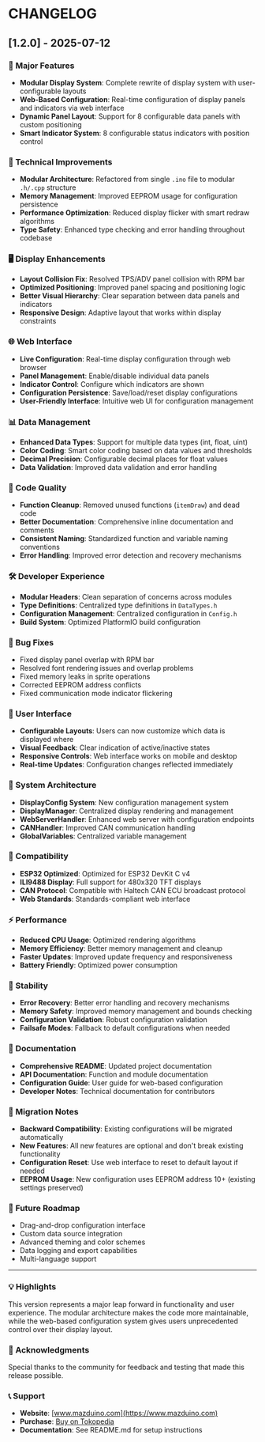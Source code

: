 # CHANGELOG

## [1.2.0] - 2025-07-12

### 🎯 Major Features
- **Modular Display System**: Complete rewrite of display system with user-configurable layouts
- **Web-Based Configuration**: Real-time configuration of display panels and indicators via web interface
- **Dynamic Panel Layout**: Support for 8 configurable data panels with custom positioning
- **Smart Indicator System**: 8 configurable status indicators with position control

### 🔧 Technical Improvements
- **Modular Architecture**: Refactored from single `.ino` file to modular `.h/.cpp` structure
- **Memory Management**: Improved EEPROM usage for configuration persistence
- **Performance Optimization**: Reduced display flicker with smart redraw algorithms
- **Type Safety**: Enhanced type checking and error handling throughout codebase

### 🖥️ Display Enhancements
- **Layout Collision Fix**: Resolved TPS/ADV panel collision with RPM bar
- **Optimized Positioning**: Improved panel spacing and positioning logic
- **Better Visual Hierarchy**: Clear separation between data panels and indicators
- **Responsive Design**: Adaptive layout that works within display constraints

### 🌐 Web Interface
- **Live Configuration**: Real-time display configuration through web browser
- **Panel Management**: Enable/disable individual data panels
- **Indicator Control**: Configure which indicators are shown
- **Configuration Persistence**: Save/load/reset display configurations
- **User-Friendly Interface**: Intuitive web UI for configuration management

### 📊 Data Management
- **Enhanced Data Types**: Support for multiple data types (int, float, uint)
- **Color Coding**: Smart color coding based on data values and thresholds
- **Decimal Precision**: Configurable decimal places for float values
- **Data Validation**: Improved data validation and error handling

### 🔄 Code Quality
- **Function Cleanup**: Removed unused functions (`itemDraw`) and dead code
- **Better Documentation**: Comprehensive inline documentation and comments
- **Consistent Naming**: Standardized function and variable naming conventions
- **Error Handling**: Improved error detection and recovery mechanisms

### 🛠️ Developer Experience
- **Modular Headers**: Clean separation of concerns across modules
- **Type Definitions**: Centralized type definitions in `DataTypes.h`
- **Configuration Management**: Centralized configuration in `Config.h`
- **Build System**: Optimized PlatformIO build configuration

### 🐛 Bug Fixes
- Fixed display panel overlap with RPM bar
- Resolved font rendering issues and overlap problems
- Fixed memory leaks in sprite operations
- Corrected EEPROM address conflicts
- Fixed communication mode indicator flickering

### 🎨 User Interface
- **Configurable Layouts**: Users can now customize which data is displayed where
- **Visual Feedback**: Clear indication of active/inactive states
- **Responsive Controls**: Web interface works on mobile and desktop
- **Real-time Updates**: Configuration changes reflected immediately

### 🔧 System Architecture
- **DisplayConfig System**: New configuration management system
- **DisplayManager**: Centralized display rendering and management
- **WebServerHandler**: Enhanced web server with configuration endpoints
- **CANHandler**: Improved CAN communication handling
- **GlobalVariables**: Centralized variable management

### 📱 Compatibility
- **ESP32 Optimized**: Optimized for ESP32 DevKit C v4
- **ILI9488 Display**: Full support for 480x320 TFT displays
- **CAN Protocol**: Compatible with Haltech CAN ECU broadcast protocol
- **Web Standards**: Standards-compliant web interface

### ⚡ Performance
- **Reduced CPU Usage**: Optimized rendering algorithms
- **Memory Efficiency**: Better memory management and cleanup
- **Faster Updates**: Improved update frequency and responsiveness
- **Battery Friendly**: Optimized power consumption

### 🔐 Stability
- **Error Recovery**: Better error handling and recovery mechanisms
- **Memory Safety**: Improved memory management and bounds checking
- **Configuration Validation**: Robust configuration validation
- **Failsafe Modes**: Fallback to default configurations when needed

### 📝 Documentation
- **Comprehensive README**: Updated project documentation
- **API Documentation**: Function and module documentation
- **Configuration Guide**: User guide for web-based configuration
- **Developer Notes**: Technical documentation for contributors

### 🚀 Migration Notes
- **Backward Compatibility**: Existing configurations will be migrated automatically
- **New Features**: All new features are optional and don't break existing functionality
- **Configuration Reset**: Use web interface to reset to default layout if needed
- **EEPROM Usage**: New configuration uses EEPROM address 10+ (existing settings preserved)

### 🎯 Future Roadmap
- Drag-and-drop configuration interface
- Custom data source integration
- Advanced theming and color schemes
- Data logging and export capabilities
- Multi-language support

---

### 💡 Highlights
This version represents a major leap forward in functionality and user experience. The modular architecture makes the code more maintainable, while the web-based configuration system gives users unprecedented control over their display layout.

### 🙏 Acknowledgments
Special thanks to the community for feedback and testing that made this release possible.

### 📞 Support
- **Website**: [www.mazduino.com](https://www.mazduino.com)
- **Purchase**: [Buy on Tokopedia](https://tk.tokopedia.com/ZSkFr6LX6/)
- **Documentation**: See README.md for setup instructions
